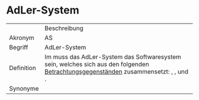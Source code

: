 # AdLer-System




<table>
    <tr>
        <td></td>
        <td>Beschreibung</td>
    </tr>
    <tr>
        <td>Akronym</td>
        <td>AS</td>
    </tr>
    <tr>
        <td>Begriff</td>
        <td>AdLer-System</td>
    </tr>
    <tr>
        <td>Definition</td>
        <td>Im <a href="AdLer-Projekt-GE.md"></a> muss das AdLer-System das Softwaresystem sein,
            welches sich aus den folgenden <a href="Betrachtungsgegenstand-GE.md">Betrachtungsgegenständen</a> 
            zusammensetzt:
            <a href="Autorentool-BG.md"></a>, 
            <a href="Engine-BG.md"></a>,
            <a href="Plugin-BG.md"></a>
            und 
            <a href="Backend-BG.md"></a>.</td>
    </tr>
   <tr>
        <td>Synonyme</td>
        <td></td>
    </tr>
</table>
